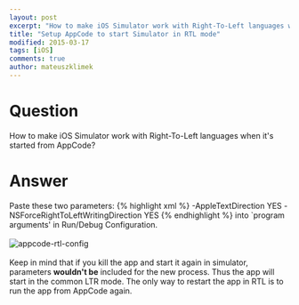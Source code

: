 ```yaml
---
layout: post
excerpt: "How to make iOS Simulator work with Right-To-Left languages when it's started from AppCode?"
title: "Setup AppCode to start Simulator in RTL mode"
modified: 2015-03-17
tags: [iOS]
comments: true
author: mateuszklimek
---
```

# Question
How to make iOS Simulator work with Right-To-Left languages when it's started from AppCode?
# Answer
Paste these two parameters:
{% highlight xml %}
-AppleTextDirection YES 
-NSForceRightToLeftWritingDirection YES
{% endhighlight %}
into `program arguments' in Run/Debug Configuration.
<br/><br/>
![appcode-rtl-config]({{site.url}}/images/appcode-rtl-config.png)
<br/><br/>
Keep in mind that if you kill the app and start it again in simulator, parameters **wouldn't be** included for the new process. Thus the app will start in the common LTR mode.
The only way to restart the app in RTL is to run the app from AppCode again.




